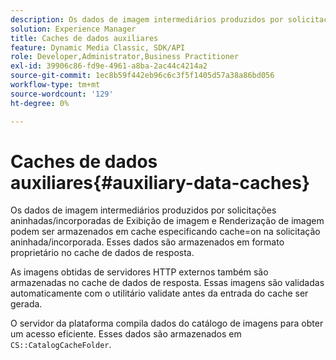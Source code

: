 ```yaml
---
description: Os dados de imagem intermediários produzidos por solicitações aninhadas/incorporadas de Exibição de imagem e Renderização de imagem podem ser armazenados em cache especificando cache=on na solicitação aninhada/incorporada. Esses dados são armazenados em formato proprietário no cache de dados de resposta.
solution: Experience Manager
title: Caches de dados auxiliares
feature: Dynamic Media Classic, SDK/API
role: Developer,Administrator,Business Practitioner
exl-id: 39906c86-fd9e-4961-a8ba-2ac44c4214a2
source-git-commit: 1ec8b59f442eb96c6c3f5f1405d57a38a86bd056
workflow-type: tm+mt
source-wordcount: '129'
ht-degree: 0%

---
```


# Caches de dados auxiliares{#auxiliary-data-caches}

Os dados de imagem intermediários produzidos por solicitações aninhadas/incorporadas de Exibição de imagem e Renderização de imagem podem ser armazenados em cache especificando cache=on na solicitação aninhada/incorporada. Esses dados são armazenados em formato proprietário no cache de dados de resposta.

As imagens obtidas de servidores HTTP externos também são armazenadas no cache de dados de resposta. Essas imagens são validadas automaticamente com o utilitário validate antes da entrada do cache ser gerada.

O servidor da plataforma compila dados do catálogo de imagens para obter um acesso eficiente. Esses dados são armazenados em `CS::CatalogCacheFolder`.
